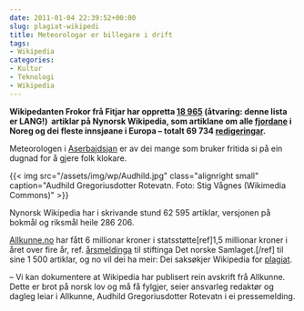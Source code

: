 ```yaml
---
date: 2011-01-04 22:39:52+00:00
slug: plagiat-wikipedi
title: Meteorologar er billegare i drift
tags:
- Wikipedia
categories:
- Kultur
- Teknologi
- Wikipedia
---
```


**Wikipedanten Frokor frå Fitjar har oppretta [18 965](http://toolserver.org/~soxred93/pages/index.php?name=Frokor&lang=nn&wiki=wikipedia&namespace=0&redirects=noredirects&getall=1) (åtvaring: denne lista er LANG!)  artiklar på Nynorsk Wikipedia, som artiklane om alle [fjordane](http://nn.wikipedia.org/wiki/Fjordar_i_Noreg) i Noreg og dei fleste innsjøane i Europa – totalt 69 734 [redigeringar](http://toolserver.org/~river/cgi-bin/count_edits?user=Frokor&dbname=nnwiki_p).** 

Meteorologen i [Aserbajdsjan](http://nn.wikipedia.org/wiki/Aserbajdsjan) er av dei mange som bruker fritida si på ein dugnad for å gjere folk klokare.

<!--more-->

{{< img src="/assets/img/wp/Audhild.jpg" class="alignright small" caption="Audhild Gregoriusdotter Rotevatn. Foto: Stig Vågnes (Wikimedia Commons)" >}}

Nynorsk Wikipedia har i skrivande stund 62 595 artiklar, versjonen på bokmål og riksmål heile 286 206.

[Allkunne.no](http://www.allkunne.no/) har fått 6 millionar kroner i statsstøtte[ref]1,5 millionar kroner i året over fire år, ref. [årsmeldinga](http://www.samlaget.no/Toppmeny/Om-Samlaget/Stiftinga-Det-Norske-Samlaget/~/media/Samlaget/Om-Samlaget/PDF/1713_001.ashx) til stiftinga Det norske Samlaget.[/ref] til sine 1 500 artiklar, og no vil dei ha meir: Dei saksøkjer Wikipedia for [plagiat](http://www.framtida.no/articles/wikipedia-bryt-andsverkslova).

– Vi kan dokumentere at Wikipedia har publisert rein avskrift frå Allkunne. Dette er brot på norsk lov og må få fylgjer, seier ansvarleg redaktør og dagleg leiar i Allkunne, Audhild Gregoriusdotter Rotevatn i ei pressemelding.
